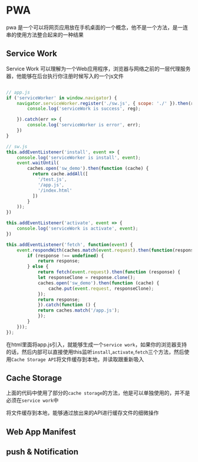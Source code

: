 # PWA

pwa 是一个可以将网页应用放在手机桌面的一个概念，他不是一个方法，是一连串的使用方法整合起来的一种结果

## Service Work

Service Work 可以理解为一个Web应用程序，浏览器与网络之前的一层代理服务器，他能够在后台执行你注册时候写入的一个js文件

``` javascript

// app.js
if ('serviceWorker' in window.navigator) {
    navigator.serviceWorker.register('./sw.js', { scope: './' }).then(reg => {
        console.log('serviceWork is success', reg);

    }).catch(err => {
        console.log('serviceWorker is error', err);
    })
}

// sw.js
this.addEventListener('install', event => {
    console.log('serviceWorker is install', event);
    event.waitUntil(
        caches.open('sw_demo').then(function (cache) {
          return cache.addAll([
            '/test.js',
            '/app.js',
            '/index.html'
          ])
        }
    ));
})

this.addEventListener('activate', event => {
    console.log('serviceWork is activate', event);
})

this.addEventListener('fetch', function(event) {
    event.respondWith(caches.match(event.request).then(function(response) {
        if (response !== undefined) {
            return response;
        } else {
            return fetch(event.request).then(function (response) {
            let responseClone = response.clone();
            caches.open('sw_demo').then(function (cache) {
                cache.put(event.request, responseClone);
            });
            return response;
            }).catch(function () {
            return caches.match('/app.js');
            });
        }
    }));
});

```

在html里面将app.js引入，就能够生成一个`service work`，如果你的浏览器支持的话，然后内部可以直接使用this监听`install`,`activate`,`fetch`三个方法，然后使用`Cache Storage API`将文件缓存到本地，并读取跟重新吸入

## Cache Storage

上面的代码中使用了部分的`cache storage`的方法，他是可以单独使用的，并不是必须在`service work`中

将文件缓存到本地，能够通过放出来的API进行缓存文件的细微操作

## Web App Manifest

## push & Notification
